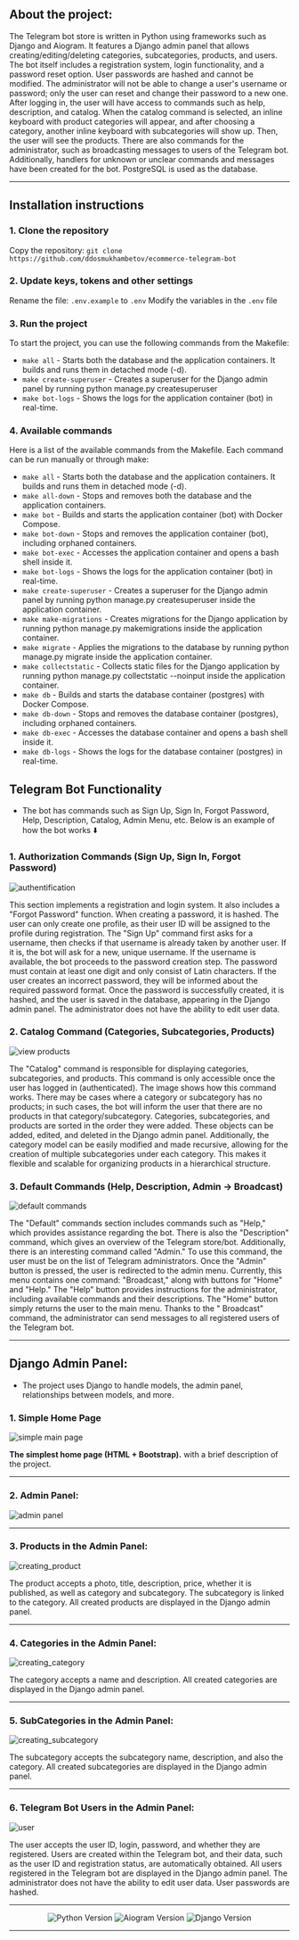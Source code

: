 ## About the project:

The Telegram bot store is written in Python using frameworks such as Django and Aiogram. It features a Django admin
panel that allows creating/editing/deleting categories, subcategories, products, and users. The bot itself includes a
registration system, login functionality, and a password reset option. User passwords are hashed and cannot be modified.
The administrator will not be able to change a user's username or password; only the user can reset and change their
password to a new one. After logging in, the user will have access to commands such as help, description, and catalog.
When the catalog command is selected, an inline keyboard with product categories will appear, and after choosing a
category, another inline keyboard with subcategories will show up. Then, the user will see the products. There are also
commands for the administrator, such as broadcasting messages to users of the Telegram bot. Additionally, handlers for
unknown or unclear commands and messages have been created for the bot. PostgreSQL is used as the database.
___________

## Installation instructions

### 1. Clone the repository

Copy the repository: `git clone https://github.com/ddosmukhambetov/ecommerce-telegram-bot`

### 2. Update keys, tokens and other settings

Rename the file: `.env.example` to `.env`
Modify the variables in the `.env` file

### 3. Run the project

To start the project, you can use the following commands from the Makefile:

- `make all` - Starts both the database and the application containers. It builds and runs them in detached mode (-d).
- `make create-superuser` - Creates a superuser for the Django admin panel by running python manage.py createsuperuser
- `make bot-logs` - Shows the logs for the application container (bot) in real-time.

### 4. Available commands

Here is a list of the available commands from the Makefile. Each command can be run manually or through make:

- `make all` - Starts both the database and the application containers. It builds and runs them in detached mode (-d).
- `make all-down` - Stops and removes both the database and the application containers.
- `make bot` - Builds and starts the application container (bot) with Docker Compose.
- `make bot-down` - Stops and removes the application container (bot), including orphaned containers.
- `make bot-exec` - Accesses the application container and opens a bash shell inside it.
- `make bot-logs` - Shows the logs for the application container (bot) in real-time.
- `make create-superuser` - Creates a superuser for the Django admin panel by running python manage.py createsuperuser
  inside the application container.
- `make make-migrations` - Creates migrations for the Django application by running python manage.py makemigrations
  inside the application container.
- `make migrate` - Applies the migrations to the database by running python manage.py migrate inside the application
  container.
- `make collectstatic` - Collects static files for the Django application by running python manage.py collectstatic
  --noinput inside the application container.
- `make db` - Builds and starts the database container (postgres) with Docker Compose.
- `make db-down` - Stops and removes the database container (postgres), including orphaned containers.
- `make db-exec` - Accesses the database container and opens a bash shell inside it.
- `make db-logs` - Shows the logs for the database container (postgres) in real-time.

## Telegram Bot Functionality

- The bot has commands such as Sign Up, Sign In, Forgot Password, Help, Description, Catalog, Admin Menu, etc.
  Below is an example of how the bot works ⬇️

### 1. Authorization Commands (Sign Up, Sign In, Forgot Password)

<p><img src="https://i.ibb.co/wYq9bWp/Group-1-1.png", alt="authentification"></p>

This section implements a registration and login system. It also includes a "Forgot Password" function. When creating a
password, it is hashed. The user can only create one profile, as their user ID will be assigned to the profile during
registration. The "Sign Up" command first asks for a username, then checks if that username is already taken by
another user. If it is, the bot will ask for a new, unique username. If the username is available, the bot proceeds to
the password creation step. The password must contain at least one digit and only consist of Latin characters. If the
user creates an incorrect password, they will be informed about the required password format. Once the password is
successfully created, it is hashed, and the user is saved in the database, appearing in the Django admin panel. The
administrator does not have the ability to edit user data.

### 2. Catalog Command (Categories, Subcategories, Products)

<p><img src="https://i.ibb.co/JtCVDzb/view-products-3.png", alt="view products"></p>

The "Catalog" command is responsible for displaying categories, subcategories, and products. This command is only
accessible once the user has logged in (authenticated). The image shows how this command works. There may be cases where
a category or subcategory has no products; in such cases, the bot will inform the user that there are no products in
that category/subcategory. Categories, subcategories, and products are sorted in the order they were added. These
objects can be added, edited, and deleted in the Django admin panel. Additionally, the category model can be easily
modified and made recursive, allowing for the creation of multiple subcategories under each category. This makes it
flexible and scalable for organizing products in a hierarchical structure.

### 3. Default Commands (Help, Description, Admin -> Broadcast)

<p><img src="https://i.ibb.co/BGmCShZ/default-commands-1.png", alt="default commands"></p>

The "Default" commands section includes commands such as "Help," which provides assistance regarding the bot. There is
also the "Description" command, which gives an overview of the Telegram store/bot. Additionally, there is an interesting
command called "Admin." To use this command, the user must be on the list of Telegram administrators. Once the "Admin"
button is pressed, the user is redirected to the admin menu. Currently, this menu contains one command: "Broadcast,"
along with buttons for "Home" and "Help." The "Help" button provides instructions for the administrator, including
available commands and their descriptions. The "Home" button simply returns the user to the main menu. Thanks to the "
Broadcast" command, the administrator can send messages to all registered users of the Telegram bot.
___________

## Django Admin Panel:

- The project uses Django to handle models, the admin panel, relationships between models, and more.

### 1. Simple Home Page

<p><img src="https://i.postimg.cc/t4tVC0Sr/image.png", alt="simple main page"></p>

**The simplest home page (HTML + Bootstrap).** with a brief description of the project.

___________

### 2. Admin Panel:

<p><img src="https://i.ibb.co/JwD88m4S/image.png", alt="admin panel"></p>

___________

### 3. Products in the Admin Panel:

<p><img src="https://i.ibb.co/Zp6g8jkb/image.png", alt="creating_product"></p>

The product accepts a photo, title, description, price, whether it is published, as well as category and subcategory.
The subcategory is linked to the category. All created products are displayed in the Django admin panel.

___________

### 4. Categories in the Admin Panel:

<p><img src="https://i.ibb.co/WNPmKqwR/image.png", alt="creating_category"></p>

The category accepts a name and description. All created categories are displayed in the Django admin panel.

___________

### 5. SubCategories in the Admin Panel:

<p><img src="https://i.ibb.co/39G3t3tD/image.png", alt="creating_subcategory"></p>

The subcategory accepts the subcategory name, description, and also the category. All created subcategories are
displayed in the Django admin panel.

___________

### 6. Telegram Bot Users in the Admin Panel:

<p><img src="https://i.ibb.co/zh73Kj4y/Untitled.png", alt="user"></p>

The user accepts the user ID, login, password, and whether they are registered. Users are created within the Telegram
bot, and their data, such as the user ID and registration status, are automatically obtained. All users registered in
the Telegram bot are displayed in the Django admin panel. The administrator does not have the ability to edit user data.
User passwords are hashed.

___________

<p align="center">
  <img src="https://img.shields.io/badge/python-3x-yellow", alt="Python Version">
  <img src="https://img.shields.io/badge/aiogram-2.25.1-blue", alt="Aiogram Version">
  <img src="https://img.shields.io/badge/Django-4.2-success", alt="Django Version">
</p>

___________